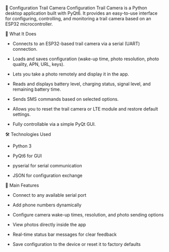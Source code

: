 🎯 Configuration Trail Camera
Configuration Trail Camera is a Python desktop application built with PyQt6.
It provides an easy-to-use interface for configuring, controlling, and monitoring a trail camera based on an ESP32 microcontroller.

🚀 What It Does
- Connects to an ESP32-based trail camera via a serial (UART) connection.

- Loads and saves configuration (wake-up time, photo resolution, photo quality, APN, URL, keys).

- Lets you take a photo remotely and display it in the app.

- Reads and displays battery level, charging status, signal level, and remaining battery time.

- Sends SMS commands based on selected options.

- Allows you to reset the trail camera or LTE module and restore default settings.

- Fully controllable via a simple PyQt GUI.

🛠️ Technologies Used
- Python 3

- PyQt6 for GUI

- pyserial for serial communication

- JSON for configuration exchange

📸 Main Features
- Connect to any available serial port

- Add phone numbers dynamically

- Configure camera wake-up times, resolution, and photo sending options

- View photos directly inside the app

- Real-time status bar messages for clear feedback

- Save configuration to the device or reset it to factory defaults

